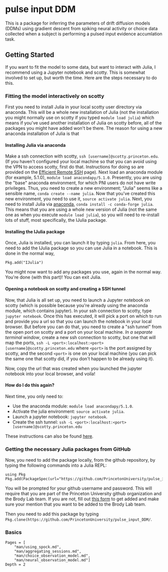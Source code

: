 # pulse input DDM

This is a package for inferring the parameters of drift diffusion models (DDMs) using gradient descent from spiking neural activity or choice data collected when a subject is performing a pulsed input evidence accumlation task.

## Getting Started

If you want to fit the model to some data, but want to interact with Julia, I recommend using a Jupyter notebook and scotty. This is somewhat involved to set up, but worth the time. Here are the steps necessary to do this.

### Fitting the model interactively on scotty

First you need to install Julia in your local scotty user directory via anaconda. This will be a whole new installation of Julia (not the installation you might normally use on scotty if you typed `module load julia`) which means if you've used another installation of Julia on scotty before, all of the packages you might have added won't be there. The reason for using a new anaconda installation of Julia is that 

#### Installing Julia via anaconda

Make a ssh connection with scotty, `ssh [username]@scotty.princeton.edu`. (If you haven't configured your local machine so that you can avoid using the VPN to access scotty, first do that. Instructions for doing so are provided on the [Efficient Remote SSH](@ref) page). Next load an anaconda module (for example, 5.1.0), `module load anacondapy/5.1.0`. Presently, you are using the "base" anaconda environment, for which PNI users do not have write privileges. Thus, you need to create a new environment; "Julia" seems like a sensible name, `conda create --name julia`. Now that you've created this new environment, you need to use it, `source activate julia`. Next, you need to install Julia via [anaconda](https://anaconda.org/conda-forge/julia), `conda install -c conda-forge julia`. This means that you are using a whole new version of Julia (not the same one as when you execute `module load julia`), so you will need to re-install lots of stuff, most specifically, the IJulia package.

#### Installing the IJulia package

Once, Julia is installed, you can launch it by typing `julia`. From here, you need to add the IJulia package so you can use Julia in a notebook. This is done in the normal way,

```using Pkg
Pkg.add("IJulia")
```

You might now want to add any packages you use, again in the normal way. You're done (with this part)! You can exit Julia.

#### Opening a notebook on scotty and creating a SSH tunnel

Now, that Julia is all set up, you need to launch a Jupyter notebook on scotty (which is possible because you're already using the anaconda module, which contains jupyter). In your ssh connection to scotty, type `jupyter notebook`. Once this has executed, it will pick a port on which to run and provide you a url so that you can launch the notebook in your local browser. But before you can do that, you need to create a "ssh tunnel" from the open port on scotty and a port on your local machine. *In a separate terminal window*, create a new ssh connection to scotty, but one that will map the ports, `ssh -L <port>:localhost:<port> [username]@scotty.princeton.edu` where `<port>` is the port assigned by scotty, and the second `<port>` is one on your local machine (you can pick the same one that scotty did, if you don't happen to be already using it).

Now, copy the url that was created when you launched the jupyter notebook into your local browser, and voila!

#### How do I do this again?

Next time, you only need to:

- Use the anaconda module: `module load anacondapy/5.1.0`.
- Activate the julia environment: `source activate julia`.
- Launch a jupyter notebook: `jupyter notebook`.
- Create the ssh tunnel: `ssh -L <port>:localhost:<port> [username]@scotty.princeton.edu`

These instructions can also be found [here](https://brodylabwiki.princeton.edu/wiki/index.php/Internal:IJulia_notebook_on_scotty).

###  Getting the necessary Julia packages from GitHub

Now, you need to add the package locally, from the github repository, by typing the following commands into a Julia REPL:

```
using Pkg
Pkg.add(PackageSpec(url="https://github.com/PrincetonUniversity/pulse_input_DDM/"))
```

You will be prompted for your github username and password. This will require that you are part of the Princeton University github organization and the Brody Lab team. If you are not, fill out [this form](https://forms.rc.princeton.edu/github) to get added and make sure your mention that you want to be added to the Brody Lab team.

Then you need to add this package by typing `Pkg.clone(https://github.com/PrincetonUniversity/pulse_input_DDM/`.

### Basics

```@contents
Pages = [
    "man/using_spock.md",
    "man/aggregating_sessions.md",
    "man/choice_observation_model.md",
    "man/neural_observation_model.md"]
Depth = 2
```
